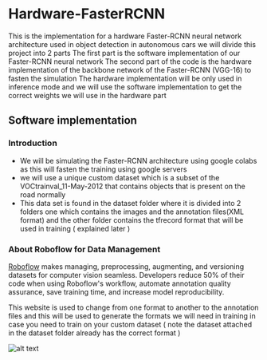 # Hardware-FasterRCNN
This is the implementation for a hardware Faster-RCNN neural network architecture used in object detection in autonomous cars we will divide this project into 2 parts
The first part is the software implementation of our Faster-RCNN neural network
The second part of the code is the hardware implementation of the backbone network of the Faster-RCNN (VGG-16) to fasten the simulation 
The hardware implementation will be only used in inference mode and we will use the software implementation to get the correct weights we will 
use in the hardware part


## Software implementation

### Introduction


* We will be simulating the Faster-RCNN architecture using google colabs as this will fasten the training using google servers
* we will use a unique custom dataset which is a subset of the VOCtrainval_11-May-2012 that contains objects that is present on the road normally 
* This data set is found in the dataset folder where it is divided into 2 folders one which contains the images and the annotation files(XML format) and the 
other folder contains the tfrecord format that will be used in training ( explained later )


### About Roboflow for Data Management

[Roboflow](https://roboflow.ai) makes managing, preprocessing, augmenting, and versioning datasets for computer vision seamless.
Developers reduce 50% of their code when using Roboflow's workflow, automate annotation quality assurance, save training time, and increase model reproducibility.

This website is used to change from one format to another to the annotation files and this will be used to generate the formats we will need in training 
in case you need to train on your custom dataset ( note the dataset attached in the dataset folder already has the correct format )

![alt text](https://i.imgur.com/WHFqYSJ.png)












 
